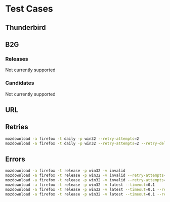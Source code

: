 # Test Cases

## Thunderbird

## B2G

### Releases

Not currently supported

### Candidates

Not currently supported

## URL

## Retries

```bash
mozdownload -a firefox -t daily -p win32 --retry-attempts=2
mozdownload -a firefox -t daily -p win32 --retry-attempts=2 --retry-delay=0
```

## Errors

```bash
mozdownload -a firefox -t release -p win32 -v invalid
mozdownload -a firefox -t release -p win32 -v invalid --retry-attempts=2
mozdownload -a firefox -t release -p win32 -v invalid --retry-attempts=2 --retry-delay=0
mozdownload -a firefox -t release -p win32 -v latest --timeout=0.1
mozdownload -a firefox -t release -p win32 -v latest --timeout=0.1 --retry-attempts=2
mozdownload -a firefox -t release -p win32 -v latest --timeout=0.1 --retry-attempts=2 --retry-delay=0
```
